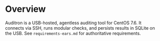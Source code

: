 # Overview
Auditron is a USB-hosted, agentless auditing tool for CentOS 7.6. It connects via SSH, runs modular checks, and persists results in SQLite on the USB. See `requirements-ears.md` for authoritative requirements.
